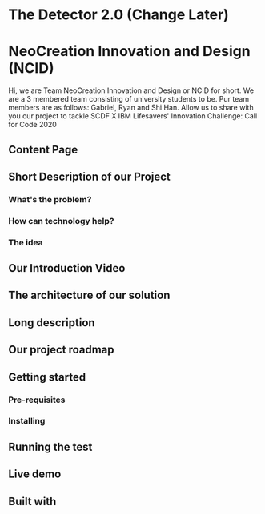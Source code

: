 # The Detector 2.0 (Change Later)

# NeoCreation Innovation and Design (NCID)
Hi, we are Team NeoCreation Innovation and Design or NCID for short. We are a 3 membered team consisting of university students to be. Pur team members are as follows: Gabriel, Ryan and Shi Han. Allow us to share with you our project to tackle SCDF X IBM Lifesavers' Innovation Challenge: Call for Code 2020

## Content Page

## Short Description of our Project

### What's the problem?

### How can technology help?

### The idea

## Our Introduction Video

## The architecture of our solution

## Long description

## Our project roadmap

## Getting started

### Pre-requisites

### Installing

## Running the test

## Live demo

## Built with
